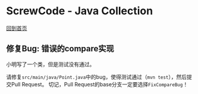 # ScrewCode - Java Collection 

[回到首页](https://github.com/screwcode/JavaCollection)

## 修复Bug: 错误的compare实现

小明写了一个类，但是测试没有通过。

请修复`src/main/java/Point.java`中的bug，使得测试通过（`mvn test`），然后提交Pull Request。
切记，Pull Request的base分支一定要选择`FixCompareBug`！
